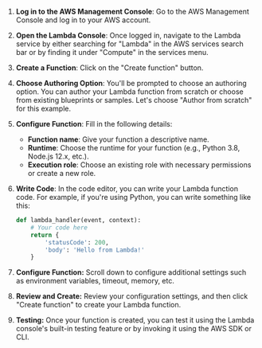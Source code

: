 1. **Log in to the AWS Management Console**: Go to the AWS Management Console and log in to your AWS account.

2. **Open the Lambda Console**: Once logged in, navigate to the Lambda service by either searching for "Lambda" in the AWS services search bar or by finding it under "Compute" in the services menu.

3. **Create a Function**: Click on the "Create function" button.

4. **Choose Authoring Option**: You'll be prompted to choose an authoring option. You can author your Lambda function from scratch or choose from existing blueprints or samples. Let's choose "Author from scratch" for this example.

5. **Configure Function**: Fill in the following details:
   - **Function name**: Give your function a descriptive name.
   - **Runtime**: Choose the runtime for your function (e.g., Python 3.8, Node.js 12.x, etc.).
   - **Execution role**: Choose an existing role with necessary permissions or create a new role.

6. **Write Code**: In the code editor, you can write your Lambda function code. For example, if you're using Python, you can write something like this:
   ```python
   def lambda_handler(event, context):
       # Your code here
       return {
           'statusCode': 200,
           'body': 'Hello from Lambda!'
       }

7. **Configure Function:** Scroll down to configure additional settings such as environment variables, timeout, memory, etc.

8. **Review and Create:** Review your configuration settings, and then click "Create function" to create your Lambda function.

9. **Testing:** Once your function is created, you can test it using the Lambda console's built-in testing feature or by invoking it using the AWS SDK or CLI.

